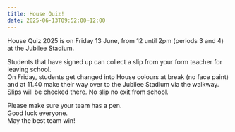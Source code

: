 ```yaml
---
title: House Quiz!
date: 2025-06-13T09:52:00+12:00
---
```

House Quiz 2025 is on Friday 13 June, from 12 until 2pm (periods 3 and 4) at the Jubilee Stadium.

Students that have signed up can collect a slip from your form teacher for leaving school.  
On Friday, students get changed into House colours at break (no face paint) and at 11.40 make their way over to the Jubilee Stadium via the walkway.  
Slips will be checked there. No slip no exit from school. 

Please make sure your team has a pen.  
Good luck everyone.  
May the best team win!
